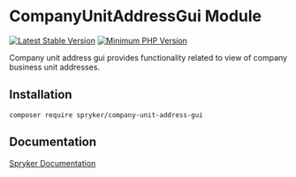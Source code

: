 # CompanyUnitAddressGui Module
[![Latest Stable Version](https://poser.pugx.org/spryker/company-unit-address-gui/v/stable.svg)](https://packagist.org/packages/spryker/company-unit-address-gui)
[![Minimum PHP Version](https://img.shields.io/badge/php-%3E%3D%207.4-8892BF.svg)](https://php.net/)

Company unit address gui provides functionality related to view of company business unit addresses.

## Installation

```
composer require spryker/company-unit-address-gui
```

## Documentation

[Spryker Documentation](https://academy.spryker.com/developing_with_spryker/module_guide/modules.html)
